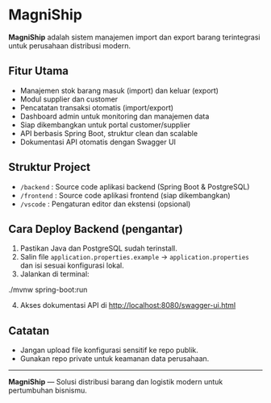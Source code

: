 # MagniShip

**MagniShip** adalah sistem manajemen import dan export barang terintegrasi untuk perusahaan distribusi modern.

## Fitur Utama

- Manajemen stok barang masuk (import) dan keluar (export)
- Modul supplier dan customer
- Pencatatan transaksi otomatis (import/export)
- Dashboard admin untuk monitoring dan manajemen data
- Siap dikembangkan untuk portal customer/supplier
- API berbasis Spring Boot, struktur clean dan scalable
- Dokumentasi API otomatis dengan Swagger UI

## Struktur Project

- `/backend` : Source code aplikasi backend (Spring Boot & PostgreSQL)
- `/frontend` : Source code aplikasi frontend (siap dikembangkan)
- `/vscode` : Pengaturan editor dan ekstensi (opsional)

## Cara Deploy Backend (pengantar)

1. Pastikan Java dan PostgreSQL sudah terinstall.
2. Salin file `application.properties.example` → `application.properties` dan isi sesuai konfigurasi lokal.
3. Jalankan di terminal:

./mvnw spring-boot:run

4. Akses dokumentasi API di [http://localhost:8080/swagger-ui.html](http://localhost:8080/swagger-ui.html)

## Catatan

- Jangan upload file konfigurasi sensitif ke repo publik.
- Gunakan repo private untuk keamanan data perusahaan.

---

**MagniShip** — Solusi distribusi barang dan logistik modern untuk pertumbuhan bisnismu.
